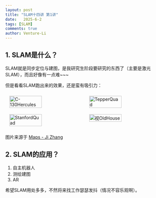 ```yaml
---
layout: post
title: "SLAM十四讲 第1讲"
date:   2025-6-2
tags: [SLAM]
comments: true
author: Venture-Li
---
```


## 1. SLAM是什么？

SLAM就是同步定位与建图，是我研究生阶段要研究的东西了（主要是激光SLAM），而且好像有一点难~~~

但是看看SLAM跑出来的效果，还是蛮有吸引力：

<div style="display: flex; justify-content: space-around; flex-wrap: wrap;">
  <img src="https://venture-li.github.io/images/C-130%20Hercules.png" alt="C-130Hercules" style="width: 45%; margin: 10px;">
  <img src="https://venture-li.github.io/images/Tepper%20Quad.png" alt="TepperQuad" style="width: 45%; margin: 10px;">
  <img src="https://venture-li.github.io/images/Stanford%20Quad.png" alt="StanfordQuad" style="width: 45%; margin: 10px;">
  <img src="https://venture-li.github.io/images/Old%20House.png" alt="视OldHouse" style="width: 45%; margin: 10px;">
</div>

图片来源于 [Maps - Ji Zhang](https://frc.ri.cmu.edu/~zhangji/maps.html)

## 2. SLAM的应用？

1. 自主机器人
2. 测绘建图
3. AR
   
希望SLAM用处多多，不然将来找工作瑟瑟发抖（情况不容乐观啊）。
